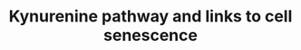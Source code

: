 ---
annotations:
- id: PW:0000277
  parent: regulatory pathway
  type: Pathway Ontology
  value: cellular senescence pathway
- id: PW:0001282
  parent: classic metabolic pathway
  type: Pathway Ontology
  value: kynurenine metabolic pathway
authors:
- Soniaa.balan
- Egonw
- Khanspers
- Eweitz
- Fehrhart
- Finterly
description: The kynurenine pathway is the major path for Tryptophan (Trp) breakdown
  (Castro-Portuguez & Sutphin, 2020; Dalton et al.,2020; Kondrikov et al., 2020; Li,
  Oxenkrug & Yang, 2017; Lindquist et al., 2020; Lugo-Huitron et al., 2013; Oxenkrug,
  2011; Platten et al., 2019; Savitz, 2019; Soegdrageret al., 2019; Tan & Guillemin,
  2019). The kynurenine (Kyn)/Trp ratio is proposed to be an accurate indicator of
  biological age as well as an indicator of risk for age-related diseases (Castro-Portuguez
  & Sutphin, 2020;  Li et al., 2017; Lindquist et al., 2020; Oxenkrug, 2011; Platten
  et al., 2019; Savitz, 2019; Soegdrageret al., 2019).    The first and also rate-limiting
  enzymes that determine rate of Trp conversion into N-formylkynurenine and further
  on into Kyn are tryptophan-2,3-dioxygenase (TDO) and indoleamine-2,3-dioxygenase
  (IDO), out of which the IDO isoform IDO1 is the most important (Castro-Portuguez
  & Sutphin, 2020; Dalton et al.,2020;  Li et al., 2017; Lindquist et al., 2020; Lugo-Huitron
  et al., 2013; Minhas et al., 2018; Oxenkrug, 2011; Platten et al., 2019; Savitz,
  2019; Soegdrageret al., 2019; Tan & Guillemin, 2019). This catalytic enzyme is activated
  by pro-inflammatory cytokines such as interleukins, interferons gamma and beta or
  the aryl hydrocarbon receptor (AhR) (Castro-Portuguez & Sutphin, 2020; Dalton et
  al.,2020; Kondrikov et al., 2020; Li et al., 2017; Lindquist et al., 2020; Lugo-Huitron
  et al., 2013; Oxenkrug, 2011; Platten et al., 2019; Savitz, 2019; Soegdrageret al.,
  2019; Tan & Guillemin, 2019).    Next, N-formylkynurenine is converted either into
  kynurenic acid by a kynurenine aminotransferase (KAT), anthranilic acid by kynureninase
  or, into Kyn by formidase (AFMID) (Castro-Portuguez & Sutphin, 2020). Kyn can alter
  the regulation of cell cycle and proliferation and induce oxidative stress through
  by inducing the transcription of multiple miRNAs (Dalton et al., 2020),  activating
  the p53/p21 pathway (Kondrikov et al., 2020) and  binding to AhR, resulting in a
  positive feedback loop, while further promoting oxidative stress (Castro-Portuguez
  & Sutphin, Dalton et al., 2020; 2020, Kondrikov et al., 2020).    Kyn is further
  converted into 3-hydroxykynurenine (3HK) by kynurenine monooxygenase (KMO), then
  Kynureninase converts 3HK into 3-hydroxyanthranilic acid (3HAA) and then into 2-amino-3-carboxymuconate-6-semialdehyde
  (ACMSA) (Castro-Portuguez & Sutphin, 2020, Lindquist et al., 2020; Lugo-Huitron
  et al., 2013; Platten et al., 2019; Savitz, 2019; Tan & Guillemin, 2019). 3-HK can
  alternatively be converted into xanthurenic acid, a metabolite that modulates the
  tetrahydrobiopterin (BH4) pathway,(Tan & Guillemin, 2019). 3HAA can be converted
  either into quinolinic acid and from there enter the de novo NAD synthesis due to
  the enzymatic action of nicotinate-nucleotide pyrophosphorylase (QPRT), or it can
  be converted into 2-aminomuconate-6-semialdehyde (AMSA) which can be converted into
  glutaryl-CoA and enter the TCA cycle and glycolysis (Castro-Portuguez & Sutphin,
  2020; Lindquist et al., 2020; Lugo-Huitron et al., 2013; Platten et al., 2019; Savitz,
  2019; Tan & Guillemin, 2019).
last-edited: 2021-06-22
ndex: 20784712-8b75-11eb-9e72-0ac135e8bacf
organisms:
- Homo sapiens
redirect_from:
- /index.php/Pathway:WP5044
- /instance/WP5044
revision: null
schema-jsonld:
- '@context': https://schema.org/
  '@id': https://wikipathways.github.io/pathways/WP5044.html
  '@type': Dataset
  creator:
    '@type': Organization
    name: WikiPathways
  description: The kynurenine pathway is the major path for Tryptophan (Trp) breakdown
    (Castro-Portuguez & Sutphin, 2020; Dalton et al.,2020; Kondrikov et al., 2020;
    Li, Oxenkrug & Yang, 2017; Lindquist et al., 2020; Lugo-Huitron et al., 2013;
    Oxenkrug, 2011; Platten et al., 2019; Savitz, 2019; Soegdrageret al., 2019; Tan
    & Guillemin, 2019). The kynurenine (Kyn)/Trp ratio is proposed to be an accurate
    indicator of biological age as well as an indicator of risk for age-related diseases
    (Castro-Portuguez & Sutphin, 2020;  Li et al., 2017; Lindquist et al., 2020; Oxenkrug,
    2011; Platten et al., 2019; Savitz, 2019; Soegdrageret al., 2019).    The first
    and also rate-limiting enzymes that determine rate of Trp conversion into N-formylkynurenine
    and further on into Kyn are tryptophan-2,3-dioxygenase (TDO) and indoleamine-2,3-dioxygenase
    (IDO), out of which the IDO isoform IDO1 is the most important (Castro-Portuguez
    & Sutphin, 2020; Dalton et al.,2020;  Li et al., 2017; Lindquist et al., 2020;
    Lugo-Huitron et al., 2013; Minhas et al., 2018; Oxenkrug, 2011; Platten et al.,
    2019; Savitz, 2019; Soegdrageret al., 2019; Tan & Guillemin, 2019). This catalytic
    enzyme is activated by pro-inflammatory cytokines such as interleukins, interferons
    gamma and beta or the aryl hydrocarbon receptor (AhR) (Castro-Portuguez & Sutphin,
    2020; Dalton et al.,2020; Kondrikov et al., 2020; Li et al., 2017; Lindquist et
    al., 2020; Lugo-Huitron et al., 2013; Oxenkrug, 2011; Platten et al., 2019; Savitz,
    2019; Soegdrageret al., 2019; Tan & Guillemin, 2019).    Next, N-formylkynurenine
    is converted either into kynurenic acid by a kynurenine aminotransferase (KAT),
    anthranilic acid by kynureninase or, into Kyn by formidase (AFMID) (Castro-Portuguez
    & Sutphin, 2020). Kyn can alter the regulation of cell cycle and proliferation
    and induce oxidative stress through by inducing the transcription of multiple
    miRNAs (Dalton et al., 2020),  activating the p53/p21 pathway (Kondrikov et al.,
    2020) and  binding to AhR, resulting in a positive feedback loop, while further
    promoting oxidative stress (Castro-Portuguez & Sutphin, Dalton et al., 2020; 2020,
    Kondrikov et al., 2020).    Kyn is further converted into 3-hydroxykynurenine
    (3HK) by kynurenine monooxygenase (KMO), then Kynureninase converts 3HK into 3-hydroxyanthranilic
    acid (3HAA) and then into 2-amino-3-carboxymuconate-6-semialdehyde (ACMSA) (Castro-Portuguez
    & Sutphin, 2020, Lindquist et al., 2020; Lugo-Huitron et al., 2013; Platten et
    al., 2019; Savitz, 2019; Tan & Guillemin, 2019). 3-HK can alternatively be converted
    into xanthurenic acid, a metabolite that modulates the tetrahydrobiopterin (BH4)
    pathway,(Tan & Guillemin, 2019). 3HAA can be converted either into quinolinic
    acid and from there enter the de novo NAD synthesis due to the enzymatic action
    of nicotinate-nucleotide pyrophosphorylase (QPRT), or it can be converted into
    2-aminomuconate-6-semialdehyde (AMSA) which can be converted into glutaryl-CoA
    and enter the TCA cycle and glycolysis (Castro-Portuguez & Sutphin, 2020; Lindquist
    et al., 2020; Lugo-Huitron et al., 2013; Platten et al., 2019; Savitz, 2019; Tan
    & Guillemin, 2019).
  keywords:
  - ''
  - (S)-3-hydroxy-
  - 3-HAA
  - 3-HAO
  - 3-HK
  - ACMSA
  - ACMSD
  - AFMID
  - AMSA
  - Acetyl-CoA
  - AhR
  - AhR Signaling
  - Anthranilic acid
  - BH4
  - Cinnavalininate
  - Coenzyme A
  - Crotonyl-CoA
  - FOXO1
  - GCN2
  - Glutaconyl-CoA
  - Glycolysis
  - IDO1
  - IDO1 promoter
  - IDO2
  - IFNÎ²
  - IFNÎ³
  - IL-1R
  - JNK Signaling
  - KAT
  - KLF5
  - KMO
  - Kynurenic acid
  - Kynureninase
  - Kynurenine
  - Liposaccharides
  - Melatonin
  - N-Formylkynurenine
  - NAAD
  - NAD de novo
  - NAD+
  - NAMN
  - NOS
  - PGE2
  - Pathway
  - Picolinic acid
  - QPRT
  - Quinolinic acid
  - Serotonin/Melatonin
  - Synthesis
  - TCA Cycle
  - TDO
  - TGFÎ²
  - TLR 4
  - TNF
  - Tryptophan
  - Xanthurenic acid
  - acetoacetyl-CoA
  - butanoyl-CoA
  - eIF-2alpha
  - glutaryl-coA
  - miR-210-3p
  - miR-493-5p
  - miRNAs
  - 'other '
  - p21
  - p53
  license: CC0
  name: Kynurenine pathway and links to cell senescence
seo: CreativeWork
title: Kynurenine pathway and links to cell senescence
wpid: WP5044
---